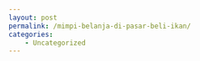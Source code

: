 ```yaml
---
layout: post
permalink: /mimpi-belanja-di-pasar-beli-ikan/
categories:
    - Uncategorized
---
```


